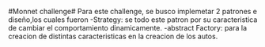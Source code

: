 #Monnet challenge#
Para este challenge, se busco implemetar 2 patrones e diseño,los cuales fueron
-Strategy: se todo este patron por su caracteristica de cambiar el comportamiento dinamicamente.
-abstract Factory: para la creacion de distintas caracteristicas en la creacion de los autos.